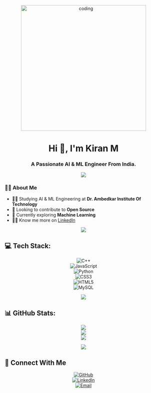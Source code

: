 <div align="center">
  <img width="400" src="https://cdn.dribbble.com/userupload/21779227/file/original-9d2425d7d74b2ae74b26721d1ced39ea.gif" alt="coding">
</div>

<h1 align="center">Hi 👋, I'm Kiran M</h1>
<h3 align="center">A Passionate AI & ML Engineer From India.</h3>

<!-- Gradient Line -->
<div align="center">
  <img src="https://readme-typing-svg.herokuapp.com?color=FF5733&width=600&lines=________________________________________________________________________________________________________" />
</div>

### 🙋‍♂️ About Me  
- 👨‍🎓 Studying AI & ML Engineering at **Dr. Ambedkar Institute Of Technology**  
- 🔭 Looking to contribute to **Open Source**  
- 🌱 Currently exploring **Machine Learning**  
- 👩‍💻 Know me more on [LinkedIn](https://www.linkedin.com/in/kiran-m-ab5454333/)  

<!-- Gradient Line -->
<div align="center">
  <img src="https://readme-typing-svg.herokuapp.com?color=00FF00&width=600&lines=________________________________________________________________________________________________________" />
</div>

## 💻 Tech Stack:  
<div align="center">
  
![C++](https://img.shields.io/badge/c++-%2300599C.svg?style=plastic&logo=c%2B%2B&logoColor=white)  
![JavaScript](https://img.shields.io/badge/javascript-%23323330.svg?style=plastic&logo=javascript&logoColor=%23F7DF1E)  
![Python](https://img.shields.io/badge/python-3670A0?style=plastic&logo=python&logoColor=ffdd54)  
![CSS3](https://img.shields.io/badge/css3-%231572B6.svg?style=plastic&logo=css3&logoColor=white)  
![HTML5](https://img.shields.io/badge/html5-%23E34F26.svg?style=plastic&logo=html5&logoColor=white)  
![MySQL](https://img.shields.io/badge/mysql-4479A1.svg?style=plastic&logo=mysql&logoColor=white)  
</div>

<!-- Gradient Line -->
<div align="center">
  <img src="https://readme-typing-svg.herokuapp.com?color=FFA500&width=600&lines=________________________________________________________________________________________________________" />
</div>

## 📊 GitHub Stats:
<div align="center">
  
![](https://github-readme-stats.vercel.app/api?username=kiran05-stack&theme=ambient_gradient&hide_border=false&include_all_commits=true&count_private=true)  
![](https://github-readme-streak-stats.herokuapp.com/?user=kiran05-stack&theme=ambient_gradient&hide_border=false)  
![](https://github-readme-stats.vercel.app/api/top-langs/?username=kiran05-stack&theme=ambient_gradient&hide_border=false&include_all_commits=true&count_private=true&layout=compact)  

</div>

<!-- Gradient Line -->
<div align="center">
  <img src="https://readme-typing-svg.herokuapp.com?color=FF0000&width=600&lines=________________________________________________________________________________________________________" />
</div>

## 👋 Connect With Me  
<div align="center">
  
[![GitHub](https://img.shields.io/badge/GitHub-100000?style=for-the-badge&logo=github&logoColor=white)](https://github.com/kiran05-stack)  
[![LinkedIn](https://img.shields.io/badge/LinkedIn-0077B5?style=for-the-badge&logo=linkedin&logoColor=white)](https://www.linkedin.com/in/kiran-m-ab5454333/)  
[![Email](https://img.shields.io/badge/Email-D14836?style=for-the-badge&logo=gmail&logoColor=white)](mailto:Kirank4989@gmail.com)  

</div>
